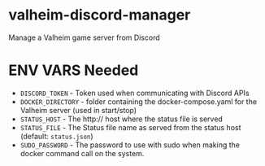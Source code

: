 # valheim-discord-manager
Manage a Valheim game server from Discord


# ENV VARS Needed
- `DISCORD_TOKEN` - Token used when communicating with Discord APIs
- `DOCKER_DIRECTORY` - folder containing the docker-compose.yaml for the Valheim server (used in start/stop)
- `STATUS_HOST` - The http:// host where the status file is served
- `STATUS_FILE` - The Status file name as served from the status host (default: `status.json`)
- `SUDO_PASSWORD` - The password to use with sudo when making the docker command call on the system.
